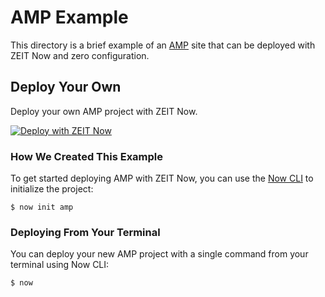 # AMP Example

This directory is a brief example of an [AMP](https://amp.dev/) site that can be deployed with ZEIT Now and zero configuration.

## Deploy Your Own

Deploy your own AMP project with ZEIT Now.

[![Deploy with ZEIT Now](https://zeit.co/button)](https://zeit.co/new/project?template=https://github.com/zeit/now-examples/tree/master/amp)

### How We Created This Example

To get started deploying AMP with ZEIT Now, you can use the [Now CLI](https://zeit.co/download) to initialize the project:

```shell
$ now init amp
```

### Deploying From Your Terminal

You can deploy your new AMP project with a single command from your terminal using Now CLI:

```shell
$ now
```
